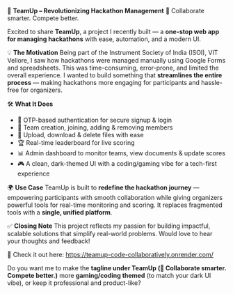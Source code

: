 🚀 **TeamUp – Revolutionizing Hackathon Management**
🤝 Collaborate smarter. Compete better.

Excited to share **TeamUp**, a project I recently built — a **one-stop web app for managing hackathons** with ease, automation, and a modern UI.

💡 **The Motivation**
Being part of the Instrument Society of India (ISOI), VIT Vellore, I saw how hackathons were managed manually using Google Forms and spreadsheets. This was time-consuming, error-prone, and limited the overall experience. I wanted to build something that **streamlines the entire process** — making hackathons more engaging for participants and hassle-free for organizers.

🛠️ **What It Does**

* 🔐 OTP-based authentication for secure signup & login
* 👥 Team creation, joining, adding & removing members
* 📂 Upload, download & delete files with ease
* 🏆 Real-time leaderboard for live scoring
* 📊 Admin dashboard to monitor teams, view documents & update scores
* 🎮 A clean, dark-themed UI with a coding/gaming vibe for a tech-first experience

🌍 **Use Case**
TeamUp is built to **redefine the hackathon journey** — empowering participants with smooth collaboration while giving organizers powerful tools for real-time monitoring and scoring. It replaces fragmented tools with a **single, unified platform**.

✅ **Closing Note**
This project reflects my passion for building impactful, scalable solutions that simplify real-world problems. Would love to hear your thoughts and feedback!

🔗 Check it out here: https://teamup-code-collaboratively.onrender.com/

Do you want me to make the **tagline under TeamUp (🤝 Collaborate smarter. Compete better.)** more **gaming/coding themed** (to match your dark UI vibe), or keep it professional and product-like?
